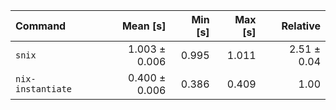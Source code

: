 | Command | Mean [s] | Min [s] | Max [s] | Relative |
|:---|---:|---:|---:|---:|
| `snix` | 1.003 ± 0.006 | 0.995 | 1.011 | 2.51 ± 0.04 |
| `nix-instantiate` | 0.400 ± 0.006 | 0.386 | 0.409 | 1.00 |
